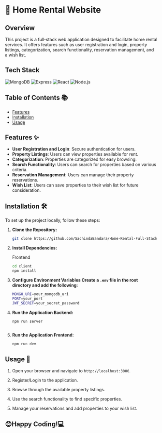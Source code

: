 # 🏡 Home Rental Website

## Overview
This project is a full-stack web application designed to facilitate home rental services. It offers features such as user registration and login, property listings, categorization, search functionality, reservation management, and a wish list.

## Tech Stack
![MongoDB](https://img.shields.io/badge/MongoDB-47A248?style=for-the-badge&logo=mongodb&logoColor=white)
![Express](https://img.shields.io/badge/Express-000000?style=for-the-badge&logo=express&logoColor=white)
![React](https://img.shields.io/badge/React-61DAFB?style=for-the-badge&logo=react&logoColor=black)
![Node.js](https://img.shields.io/badge/Node.js-339933?style=for-the-badge&logo=nodedotjs&logoColor=white)

## Table of Contents 📚
- [Features](#features)
- [Installation](#installation)
- [Usage](#usage)

## Features ✨
- **User Registration and Login**: Secure authentication for users.
- **Property Listings**: Users can view properties available for rent.
- **Categorization**: Properties are categorized for easy browsing.
- **Search Functionality**: Users can search for properties based on various criteria.
- **Reservation Management**: Users can manage their property reservations.
- **Wish List**: Users can save properties to their wish list for future consideration.


## Installation 🛠️
To set up the project locally, follow these steps:

1. **Clone the Repository:**
   ```bash
   git clone https://github.com/SachindaBandara/Home-Rental-Full-Stack-Application-in-MERN.git

2. **Install Dependencies:**

   Frontend
   ```bash
   cd client
   npm install

3. **Configure Environment Variables Create a `.env` file in the root directory and add the following:**
   ```bash
   MONGO_URI=your_mongodb_uri
   PORT=your_port
   JWT_SECRET=your_secret_password

4. **Run the Application Backend:**
    ```bash
    npm run server
  
5. **Run the Application Frontend:**
    ```bash
    npm run dev

## Usage 🚀
  1. Open your browser and navigate to `http://localhost:3000`.
  
  2. Register/Login to the application.
  
  3. Browse through the available property listings.
  
  4. Use the search functionality to find specific properties.
  
  5. Manage your reservations and add properties to your wish list.
  

##
## 😊Happy Coding!💻
